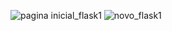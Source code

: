 ![pagina inicial_flask1](https://user-images.githubusercontent.com/116106336/215585263-47b8008d-a5c2-4093-ba95-25bd3f1af582.PNG)
![novo_flask1](https://user-images.githubusercontent.com/116106336/215585269-e9a41c28-b0ec-434f-9bab-3d57e5de2620.PNG)
